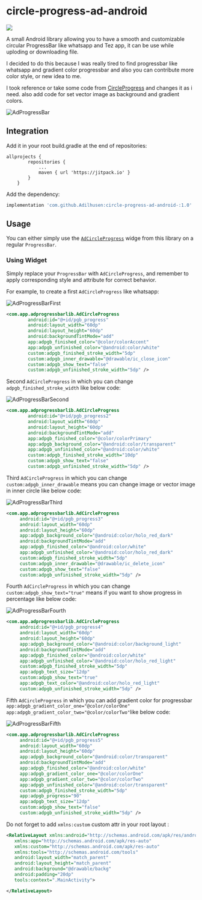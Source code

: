 # circle-progress-ad-android

[![](https://jitpack.io/v/Adilhusen/circle-progress-ad-android-.svg)](https://jitpack.io/#Adilhusen/circle-progress-ad-android-)

A small Android library allowing you to have a smooth and customizable circular  ProgressBar like whatsapp and Tez app, it can be use while uploding or downloading file.

I decided to do this because I was really tired to find progressbar like whatsapp and gradient color progressbar and also you can contribute more color style, or new idea to me.

I took reference or take some code from [CircleProgress](https://github.com/lzyzsd/CircleProgress) and changes it as i need. also add code for set vector image as background and gradient colors.

![AdProgressBar](https://github.com/Adilhusen/circle-progress-ad-android-/blob/master/app/src/main/res/drawable/demo_gif.gif)


## Integration


Add it in your root build.gradle at the end of repositories:
```
allprojects {
		repositories {
			...
			maven { url 'https://jitpack.io' }
		}
	}
```

Add the dependency:

```gradle
implementation 'com.github.Adilhusen:circle-progress-ad-android-:1.0'
```

## Usage

You can either simply use the [`AdCircleProgress`](https://github.com/Adilhusen/circle-progress-ad-android-/blob/master/adprogressbarlib/src/main/java/com/app/adprogressbarlib/AdCircleProgress.java) widge from this library on a regular `ProgressBar`.

### Using Widget

Simply replace your `ProgressBar` with `AdCircleProgress`, and remember to apply corresponding style and attribute for correct behavior.

For example, to create a first `AdCircleProgress` like whatsapp:


![AdProgressBarFirst](https://github.com/Adilhusen/circle-progress-ad-android-/blob/master/app/src/main/res/drawable/first_img.gif)



```xml
<com.app.adprogressbarlib.AdCircleProgress
        android:id="@+id/pgb_progress"
        android:layout_width="60dp"
        android:layout_height="60dp"
        android:backgroundTintMode="add"
        app:adpgb_finished_color="@color/colorAccent"
        app:adpgb_unfinished_color="@android:color/white"
        custom:adpgb_finished_stroke_width="5dp"
        custom:adpgb_inner_drawable="@drawable/ic_close_icon"
        custom:adpgb_show_text="false"
        custom:adpgb_unfinished_stroke_width="5dp" />
```

Second `AdCircleProgress` in which you can change `adpgb_finished_stroke_width` like below code:

![AdProgressBarSecond](https://github.com/Adilhusen/circle-progress-ad-android-/blob/master/app/src/main/res/drawable/second_img.gif)


```xml
<com.app.adprogressbarlib.AdCircleProgress
        android:id="@+id/pgb_progress2"
        android:layout_width="60dp"
        android:layout_height="60dp"
        android:backgroundTintMode="add"
        app:adpgb_finished_color="@color/colorPrimary"
        app:adpgb_background_color="@android:color/transparent"
        app:adpgb_unfinished_color="@android:color/white"
        custom:adpgb_finished_stroke_width="10dp"
        custom:adpgb_show_text="false"
        custom:adpgb_unfinished_stroke_width="5dp" />
```


Third `AdCircleProgress` in which you can change `custom:adpgb_inner_drawable` means you can change image or vector image in inner circle like below code:

![AdProgressBarThird](https://github.com/Adilhusen/circle-progress-ad-android-/blob/master/app/src/main/res/drawable/third_img.gif)

   ```xml
<com.app.adprogressbarlib.AdCircleProgress
        android:id="@+id/pgb_progress3"
        android:layout_width="60dp"
        android:layout_height="60dp"
        app:adpgb_background_color="@android:color/holo_red_dark"
        android:backgroundTintMode="add"
        app:adpgb_finished_color="@android:color/white"
        app:adpgb_unfinished_color="@android:color/holo_red_dark"
        custom:adpgb_finished_stroke_width="5dp"
        custom:adpgb_inner_drawable="@drawable/ic_delete_icon"
        custom:adpgb_show_text="false"
        custom:adpgb_unfinished_stroke_width="5dp" />
```

Fourth `AdCircleProgress` in which you can change `custom:adpgb_show_text="true"` means if you want to show progress in percentage like below code:

![AdProgressBarFourth](https://github.com/Adilhusen/circle-progress-ad-android-/blob/master/app/src/main/res/drawable/four_img.gif)

   ```xml
<com.app.adprogressbarlib.AdCircleProgress
        android:id="@+id/pgb_progress4"
        android:layout_width="60dp"
        android:layout_height="60dp"
        app:adpgb_background_color="@android:color/background_light"
        android:backgroundTintMode="add"
        app:adpgb_finished_color="@android:color/white"
        app:adpgb_unfinished_color="@android:color/holo_red_light"
        custom:adpgb_finished_stroke_width="5dp"
        app:adpgb_text_size="12dp"
        custom:adpgb_show_text="true"
        app:adpgb_text_color="@android:color/holo_red_light"
        custom:adpgb_unfinished_stroke_width="5dp" />
```

Fifth `AdCircleProgress` in which you can add gradient color for progressbar `app:adpgb_gradient_color_one="@color/colorOne"
         app:adpgb_gradient_color_two="@color/colorTwo"`like below code:

![AdProgressBarFifth](https://github.com/Adilhusen/circle-progress-ad-android-/blob/master/app/src/main/res/drawable/five_img.gif)

   ```xml
<com.app.adprogressbarlib.AdCircleProgress
        android:id="@+id/pgb_progress5"
        android:layout_width="60dp"
        android:layout_height="60dp"
        app:adpgb_background_color="@android:color/transparent"
        android:backgroundTintMode="add"
        app:adpgb_finished_color="@android:color/white"
        app:adpgb_gradient_color_one="@color/colorOne"
        app:adpgb_gradient_color_two="@color/colorTwo"
        app:adpgb_unfinished_color="@android:color/transparent"
        custom:adpgb_finished_stroke_width="5dp"
        app:adpgb_progress="90"
        app:adpgb_text_size="12dp"
        custom:adpgb_show_text="false"
        custom:adpgb_unfinished_stroke_width="5dp" />
```


Do not forget to add `xmlns:custom` custom attr in your root layout :

 ```xml
<RelativeLayout xmlns:android="http://schemas.android.com/apk/res/android"
    xmlns:app="http://schemas.android.com/apk/res-auto"
    xmlns:custom="http://schemas.android.com/apk/res-auto"
    xmlns:tools="http://schemas.android.com/tools"
    android:layout_width="match_parent"
    android:layout_height="match_parent"
    android:background="@drawable/backg"
    android:padding="20dp"
    tools:context=".MainActivity">

</RelativeLayout>
 ```



